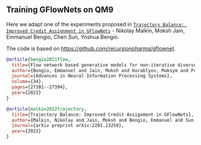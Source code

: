 ## Training GFlowNets on QM9

Here we adapt one of the experiments proposed in [`Trajectory Balance: Improved Credit Assignment in GFlowNets`](https://arxiv.org/abs/2201.13259) - Nikolay Malkin, Moksh Jain, Emmanuel Bengio, Chen Sun, Yoshua Bengio.  

The code is based on https://github.com/recursionpharma/gflownet.  


```bibtex
@article{bengio2021flow,
  title={Flow network based generative models for non-iterative diverse candidate generation},
  author={Bengio, Emmanuel and Jain, Moksh and Korablyov, Maksym and Precup, Doina and Bengio, Yoshua},
  journal={Advances in Neural Information Processing Systems},
  volume={34},
  pages={27381--27394},
  year={2021}
}
```

```bibtex
@article{malkin2022trajectory,
  title={Trajectory Balance: Improved Credit Assignment in GFlowNets},
  author={Malkin, Nikolay and Jain, Moksh and Bengio, Emmanuel and Sun, Chen and Bengio, Yoshua},
  journal={arXiv preprint arXiv:2201.13259},
  year={2022}
}
```